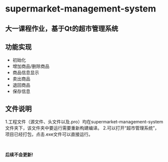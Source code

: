 # supermarket-management-system

## 大一课程作业，基于Qt的超市管理系统

## 功能实现
+ 初始化
+ 增加商品/删除商品
+ 商品信息显示
+ 卖出商品
+ 退回商品
+ 保存信息

## 文件说明
1.工程文件（源文件、头文件以及.pro）均在supermarket-management-system文件夹下，该文件夹中要运行需要重新构建编译。
2.可以打开“超市管理系统”，项目已经打包，点击.exe文件可以直接运行。

<br>

**后续不会更新!**
